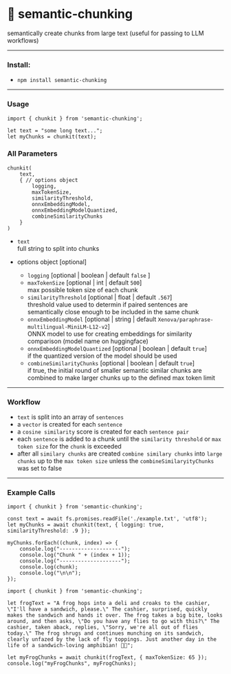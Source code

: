 # 🍱 semantic-chunking
semantically create chunks from large text (useful for passing to LLM workflows)

---

### Install:
- `npm install semantic-chunking`

---

### Usage

```
import { chunkit } from 'semantic-chunking';

let text = "some long text...";
let myChunks = chunkit(text);
```

### All Parameters

```
chunkit(
    text,
    { // options object
        logging,
        maxTokenSize,
        similarityThreshold,
        onnxEmbeddingModel,
        onnxEmbeddingModelQuantized,
        combineSimilarityChunks
    }
)
```

- `text`  
  full string to split into chunks

- options object [optional]
  - `logging` [optional | boolean | default `false` ]  
  - `maxTokenSize` [optional | int | default `500`]  
  max possible token size of each chunk
  - `similarityThreshold` [optional | float | default `.567`]  
  threshold value used to determin if paired sentences are semantically close enough to be included in the same chunk
  - `onnxEmbeddingModel` [optional | string | default `Xenova/paraphrase-multilingual-MiniLM-L12-v2`]  
  ONNX model to use for creating embeddings for similarity comparison (model name on huggingface)
  - `onnxEmbeddingModelQuantized` [optional | boolean | default `true`]  
  if the quantized version of the model should be used
  - `combineSimilarityChunks` [optional | boolean | default `true`]  
  if true, the initial round of smaller semantic similar chunks are combined to make larger chunks up to the defined max token limit
---

### Workflow

- `text` is split into an array of `sentences`
- a `vector` is created for each `sentence`
- a `cosine similarity` score is created for each `sentence pair`
- each `sentence` is added to a chunk until the `similarity threshold` or `max token size` for the `chunk` is exceeded
- after all `similary chunks` are created `combine similary chunks` into `large chunks` up to the `max token size` unless the `combineSimilaryityChunks` was set to false

---

### Example Calls

```
import { chunkit } from 'semantic-chunking';

const text = await fs.promises.readFile('./example.txt', 'utf8');
let myChunks = await chunkit(text, { logging: true, similarityThreshold: .9 });

myChunks.forEach((chunk, index) => {
    console.log("--------------------");
    console.log("Chunk " + (index + 1));
    console.log("--------------------");
    console.log(chunk);
    console.log("\n\n");
});

```

```
import { chunkit } from 'semantic-chunking';

let frogText = "A frog hops into a deli and croaks to the cashier, \"I'll have a sandwich, please.\" The cashier, surprised, quickly makes the sandwich and hands it over. The frog takes a big bite, looks around, and then asks, \"Do you have any flies to go with this?\" The cashier, taken aback, replies, \"Sorry, we're all out of flies today.\" The frog shrugs and continues munching on its sandwich, clearly unfazed by the lack of fly toppings. Just another day in the life of a sandwich-loving amphibian! 🐸🥪";

let myFrogChunks = await chunkit(frogText, { maxTokenSize: 65 });
console.log("myFrogChunks", myFrogChunks);
```
